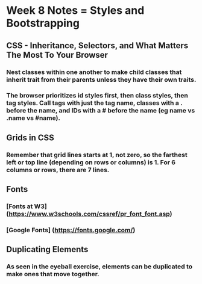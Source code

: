 # Week 8 Notes = Styles and Bootstrapping

## CSS - Inheritance, Selectors, and What Matters The Most To Your Browser

### Nest classes within one another to make child classes that inherit trait from their parents unless they have their own traits.

### The browser prioritizes id styles first, then class styles, then tag styles. Call tags with just the tag name, classes with a . before the name, and IDs with a # before the name (eg name vs .name vs #name).

## Grids in CSS

### Remember that grid lines starts at 1, not zero, so the farthest left or top line (depending on rows or columns) is 1. For 6 columns or rows, there are 7 lines.

## Fonts
### [Fonts at W3] (https://www.w3schools.com/cssref/pr_font_font.asp)
### [Google Fonts] (https://fonts.google.com/)

## Duplicating Elements
### As seen in the eyeball exercise, elements can be duplicated to make ones that move together.